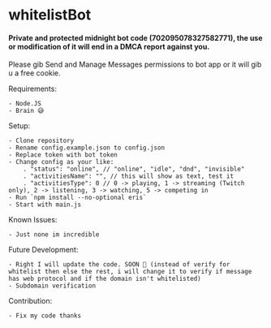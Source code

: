 # whitelistBot

#### **Private and protected midnight bot code (702095078327582771), the use or modification of it will end in a DMCA report against you.**

Please gib Send and Manage Messages permissions to bot app or it will gib u a free cookie.

Requirements:

    - Node.JS
    - Brain 😅

Setup:

    - Clone repository
    - Rename config.example.json to config.json
    - Replace token with bot token
    - Change config as your like:
        . "status": "online", // "online", "idle", "dnd", "invisible"
        . "activitiesName": "", // this will show as text, test it
        . "activitiesType": 0 // 0 -> playing, 1 -> streaming (Twitch only), 2 -> listening, 3 -> watching, 5 -> competing in
    - Run `npm install --no-optional eris`
    - Start with main.js

Known Issues:

    - Just none im incredible

Future Development:

    - Right I will update the code. SOON 👀 (instead of verify for whitelist then else the rest, i will change it to verify if message has web protocol and if the domain isn't whitelisted)
    - Subdomain verification

Contribution:

    - Fix my code thanks
